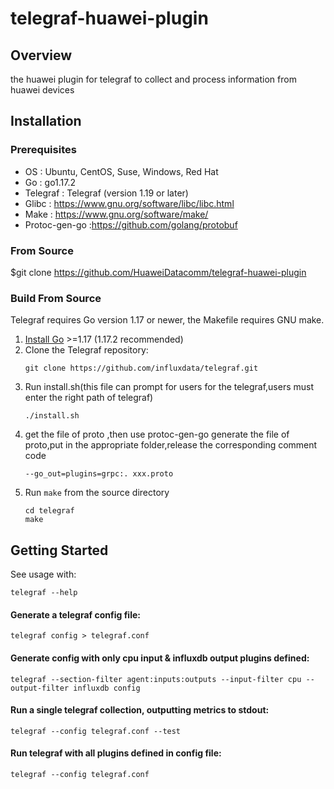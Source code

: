 # **telegraf-huawei-plugin**

## **Overview**
the huawei plugin for telegraf to collect and process information from huawei devices

## **Installation**
### **Prerequisites**

- OS : Ubuntu, CentOS, Suse, Windows, Red Hat
- Go : go1.17.2
- Telegraf : Telegraf (version 1.19 or later)
- Glibc : https://www.gnu.org/software/libc/libc.html
- Make : https://www.gnu.org/software/make/
- Protoc-gen-go :https://github.com/golang/protobuf

### **From Source**

$git clone https://github.com/HuaweiDatacomm/telegraf-huawei-plugin


### Build From Source

Telegraf requires Go version 1.17 or newer, the Makefile requires GNU make.

1. [Install Go](https://golang.org/doc/install) >=1.17 (1.17.2 recommended)
2. Clone the Telegraf repository:
   ```
   git clone https://github.com/influxdata/telegraf.git
   ```
3. Run install.sh(this file can prompt for users for the telegraf,users must enter the right path of telegraf)
   ```
   ./install.sh
   ```
4. get the file of proto ,then use protoc-gen-go generate the file of proto,put in the appropriate folder,release the corresponding comment code
   ```
   --go_out=plugins=grpc:. xxx.proto
   ```
5. Run `make` from the source directory
   ```
   cd telegraf
   make
   ```

## Getting Started

See usage with:

```shell
telegraf --help
```

#### Generate a telegraf config file:

```shell
telegraf config > telegraf.conf
```

#### Generate config with only cpu input & influxdb output plugins defined:

```shell
telegraf --section-filter agent:inputs:outputs --input-filter cpu --output-filter influxdb config
```

#### Run a single telegraf collection, outputting metrics to stdout:

```shell
telegraf --config telegraf.conf --test
```

#### Run telegraf with all plugins defined in config file:

```shell
telegraf --config telegraf.conf
```


